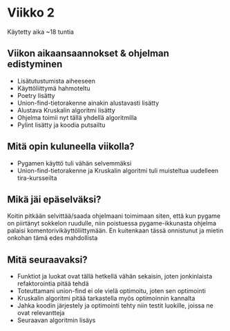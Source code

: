 # Viikko 2

Käytetty aika ~18 tuntia

## Viikon aikaansaannokset & ohjelman edistyminen

- Lisätutustumista aiheeseen
- Käyttöliittymä hahmoteltu
- Poetry lisätty
- Union-find-tietorakenne ainakin alustavasti lisätty
- Alustava Kruskalin algoritmi lisätty
- Ohjelma toimii nyt tällä yhdellä algoritmilla
- Pylint lisätty ja koodia putsailtu

## Mitä opin kuluneella viikolla?

- Pygamen käyttö tuli vähän selvemmäksi
- Union-find-tietorakenne ja Kruskalin algoritmi tuli muisteltua uudelleen tira-kursseilta

## Mikä jäi epäselväksi?

Koitin pitkään selvittää/saada ohjelmaani toimimaan siten, että kun pygame on piirtänyt sokkelon ruudulle,
niin poistuessa pygame-ikkunasta ohjelma palaisi komentorivikäyttöliittymään. En kuitenkaan tässä onnistunut ja mietin onkohan tämä edes mahdollista

## Mitä seuraavaksi?

- Funktiot ja luokat ovat tällä hetkellä vähän sekaisin, joten jonkinlaista refaktorointia pitää tehdä
- Toteuttamani union-find ei ole vielä optimoitu, joten sen optimointi
- Kruskalin algoritmi pitää tarkastella myös optimoinnin kannalta
- Jahka koodin järjestely ja optimointi tehty niin testit luokille, joissa ne ovat relevantteja
- Seuraavan algoritmin lisäys
